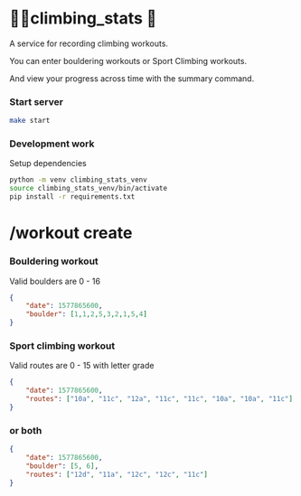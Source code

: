 # 🧗‍♀️climbing_stats 🧗

A service for recording climbing workouts.

You can enter bouldering workouts or Sport Climbing workouts.

And view your progress across time with the summary command.

### Start server

```bash
make start
```

### Development work

Setup dependencies

```bash
python -m venv climbing_stats_venv
source climbing_stats_venv/bin/activate
pip install -r requirements.txt
```

# /workout create


### Bouldering workout

Valid boulders are 0 - 16

```json
{
    "date": 1577865600,
    "boulder": [1,1,2,5,3,2,1,5,4]
}
```

### Sport climbing workout

Valid routes are 0 - 15 with letter grade

```json
{
    "date": 1577865600, 
    "routes": ["10a", "11c", "12a", "11c", "11c", "10a", "10a", "11c"]
}
```

### or both

```json
{
    "date": 1577865600,
    "boulder": [5, 6],
    "routes": ["12d", "11a", "12c", "12c", "11c"]
}

```
